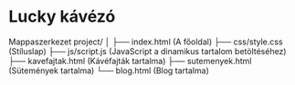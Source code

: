 # Lucky kávézó


Mappaszerkezet
project/
│
├── index.html             (A főoldal)
├── css/style.css              (Stíluslap)
├── js/script.js              (JavaScript a dinamikus tartalom betöltéséhez)
├── kavefajtak.html        (Kávéfajták tartalma)
├── sutemenyek.html        (Sütemények tartalma)
└── blog.html              (Blog tartalma)
